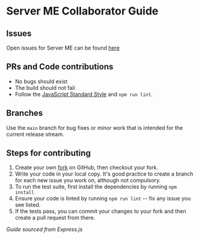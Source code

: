 # Server ME Collaborator Guide

## Issues

Open issues for Server ME can be found [here](https://github.com/ryanvmai/ServerME/issues)

## PRs and Code contributions

- No bugs should exist
- The build should not fail
- Follow the [JavaScript Standard Style](http://standardjs.com/) and `npm run lint`.

## Branches

Use the `main` branch for bug fixes or minor work that is intended for the
current release stream.

## Steps for contributing

1. Create your own [fork](https://github.com/ryanvmai/ServerME) on GitHub, then
   checkout your fork.
2. Write your code in your local copy. It's good practice to create a branch for
   each new issue you work on, although not compulsory.
3. To run the test suite, first install the dependencies by running `npm install`
4. Ensure your code is linted by running `npm run lint` -- fix any issue you
   see listed.
5. If the tests pass, you can commit your changes to your fork and then create
   a pull request from there.

_Guide sourced from Express.js_
